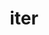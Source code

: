 ---
title: iter
meaning: journey
ch: [thirteen, f2, f, 7r]
pos: nounthird
genitive: itineris
abbgender: n.
abbgender2: neut.
gender: neuter
declension: third
derivative: itinerary
six: y
---